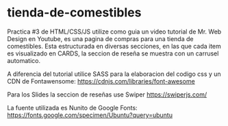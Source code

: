 # tienda-de-comestibles

Practica #3 de HTML/CSS/JS utilize como guia un video tutorial de Mr. Web Design en Youtube, es una pagina de compras para una tienda de comestibles. Esta estructurada en diversas secciones, en las que cada item es visualizado en CARDS, la seccion de reseña se muestra con un carrusel automatico. 

A diferencia del tutorial utilice SASS para la elaboracion del codigo css y un CDN de Fontawensome: https://cdnjs.com/libraries/font-awesome

Para los Slides la seccion de reseñas use Swiper https://swiperjs.com/

La fuente utilizada es Nunito de Google Fonts: https://fonts.google.com/specimen/Ubuntu?query=ubuntu
